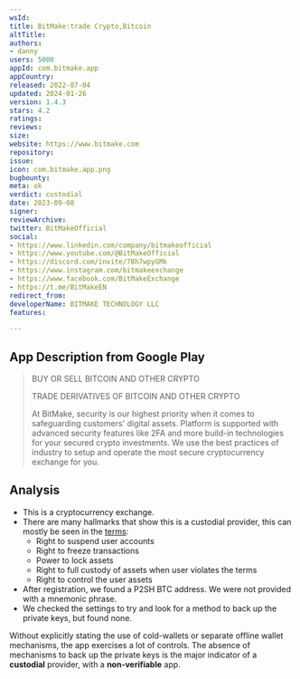 ```yaml
---
wsId: 
title: BitMake:trade Crypto,Bitcoin
altTitle: 
authors:
- danny
users: 5000
appId: com.bitmake.app
appCountry: 
released: 2022-07-04
updated: 2024-01-26
version: 1.4.3
stars: 4.2
ratings: 
reviews: 
size: 
website: https://www.bitmake.com
repository: 
issue: 
icon: com.bitmake.app.png
bugbounty: 
meta: ok
verdict: custodial
date: 2023-09-08
signer: 
reviewArchive: 
twitter: BitMakeOfficial
social:
- https://www.linkedin.com/company/bitmakeofficial
- https://www.youtube.com/@BitMakeOfficial
- https://discord.com/invite/7Bh7wpyGMk
- https://www.instagram.com/bitmakeexchange
- https://www.facebook.com/BitMakeExchange
- https://t.me/BitMakeEN
redirect_from: 
developerName: BITMAKE TECHNOLOGY LLC
features: 

---
```


## App Description from Google Play

> BUY OR SELL BITCOIN AND OTHER CRYPTO
>
> TRADE DERIVATIVES OF BITCOIN AND OTHER CRYPTO
>
> At BitMake, security is our highest priority when it comes to safeguarding customers' digital assets. Platform is supported with advanced security features like 2FA and more build-in technologies for your secured crypto investments. We use the best practices of industry to setup and operate the most secure cryptocurrency exchange for you.

## Analysis 

- This is a cryptocurrency exchange.
- There are many hallmarks that show this is a custodial provider, this can mostly be seen in the [terms](https://help.bitmake.com/hc/en-us/articles/4638528296847-Bitmake-Terms-of-Service):
  - Right to suspend user accounts
  - Right to freeze transactions
  - Power to lock assets
  - Right to full custody of assets when user violates the terms
  - Right to control the user assets
- After registration, we found a P2SH BTC address. We were not provided with a mnemonic phrase. 
- We checked the settings to try and look for a method to back up the private keys, but found none.

Without explicitly stating the use of cold-wallets or separate offline wallet mechanisms, the app exercises a lot of controls. The absence of mechanisms to back up the private keys is the major indicator of a **custodial** provider, with a **non-verifiable** app. 


  